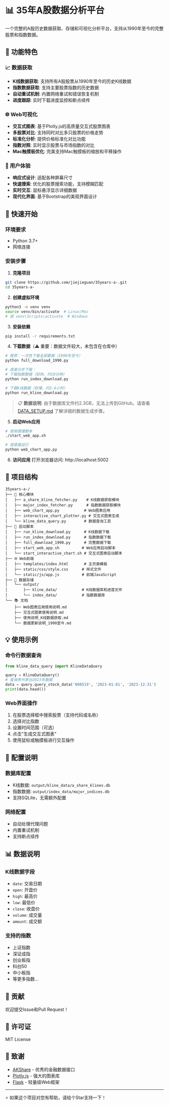 # 📊 35年A股数据分析平台

一个完整的A股历史数据获取、存储和可视化分析平台，支持从1990年至今的完整股票和指数数据。

## 🎯 功能特色

### 📈 数据获取
- **K线数据获取**: 支持所有A股股票从1990年至今的历史K线数据
- **指数数据获取**: 支持主要股票指数的历史数据
- **自动重试机制**: 内置网络重试和错误恢复机制
- **进度跟踪**: 实时下载进度监控和断点续传

### 🌐 Web可视化
- **交互式图表**: 基于Plotly.js的高质量交互式股票图表
- **多股票对比**: 支持同时对比多只股票的价格走势
- **标准化分析**: 提供价格标准化对比功能
- **指数对照**: 实时显示股票与市场指数的对比
- **Mac触摸板优化**: 完美支持Mac触摸板的缩放和平移操作

### 📱 用户体验
- **响应式设计**: 适配各种屏幕尺寸
- **快速搜索**: 优化的股票搜索功能，支持模糊匹配
- **实时交互**: 鼠标悬浮显示详细数据
- **现代化界面**: 基于Bootstrap的美观界面设计

## 🚀 快速开始

### 环境要求
- Python 3.7+
- 网络连接

### 安装步骤

1. **克隆项目**
```bash
git clone https://github.com/jiejieguan/35years-a-.git
cd 35years-a-
```

2. **创建虚拟环境**
```bash
python3 -m venv venv
source venv/bin/activate  # Linux/Mac
# 或 venv\Scripts\activate  # Windows
```

3. **安装依赖**
```bash
pip install -r requirements.txt
```

4. **下载数据**（⚠️ 重要：数据文件较大，未包含在仓库中）
```bash
# 推荐：一次性下载全部数据（1990年至今）
python full_download_1990.py

# 或者分步下载：
# 下载指数数据（较快，约10分钟）
python run_index_download.py

# 下载K线数据（较慢，约2-6小时）
python run_kline_download.py
```

> 📋 **数据说明**: 由于数据库文件约2.3GB，无法上传到GitHub。请查看 [DATA_SETUP.md](DATA_SETUP.md) 了解详细的数据生成步骤。

5. **启动Web应用**
```bash
# 使用便捷脚本
./start_web_app.sh

# 或直接运行
python web_chart_app.py
```

6. **访问应用**
打开浏览器访问: http://localhost:5002

## 📂 项目结构

```
35years-a-/
├── 📄 核心模块
│   ├── a_share_kline_fetcher.py    # K线数据获取模块
│   ├── major_index_fetcher.py      # 指数数据获取模块
│   ├── web_chart_app.py           # Web图表应用
│   ├── interactive_chart_plotter.py # 交互式图表生成
│   └── kline_data_query.py        # 数据查询工具
├── 🚀 启动脚本
│   ├── run_kline_download.py      # K线数据下载
│   ├── run_index_download.py      # 指数数据下载
│   ├── full_download_1990.py      # 完整数据下载
│   ├── start_web_app.sh          # Web应用启动脚本
│   └── start_interactive_chart.sh # 交互式图表启动脚本
├── 🌐 Web前端
│   ├── templates/index.html       # 主页面模板
│   ├── static/css/style.css      # 样式文件
│   └── static/js/app.js          # 前端JavaScript
├── 💾 数据存储
│   └── output/
│       ├── kline_data/           # K线数据库和进度文件
│       └── index_data/           # 指数数据库
└── 📚 文档
    ├── Web图表应用使用说明.md
    ├── 交互式图表使用说明.md
    ├── 使用说明_K线数据获取.md
    └── 数据更新说明_1990至今.md
```

## 💡 使用示例

### 命令行数据查询
```python
from kline_data_query import KlineDataQuery

query = KlineDataQuery()
# 查询贵州茅台2023年数据
data = query.query_stock_data('600519', '2023-01-01', '2023-12-31')
print(data.head())
```

### Web界面操作
1. 在股票选择框中搜索股票（支持代码或名称）
2. 选择对比指数
3. 设置时间范围（可选）
4. 点击"生成交互式图表"
5. 使用鼠标或触摸板进行交互操作

## 🔧 配置说明

### 数据库配置
- K线数据: `output/kline_data/a_share_klines.db`
- 指数数据: `output/index_data/major_indices.db`
- 支持SQLite，无需额外配置

### 网络配置
- 自动处理代理问题
- 内置重试机制
- 支持断点续传

## 📊 数据说明

### K线数据字段
- `date`: 交易日期
- `open`: 开盘价
- `high`: 最高价
- `low`: 最低价
- `close`: 收盘价
- `volume`: 成交量
- `amount`: 成交额

### 支持的指数
- 上证指数
- 深证成指
- 创业板指
- 科创50
- 中小板指
- 等更多指数...

## 🤝 贡献

欢迎提交Issue和Pull Request！

## 📄 许可证

MIT License

## 🙏 致谢

- [AKShare](https://github.com/akfamily/akshare) - 优秀的金融数据接口
- [Plotly.js](https://plotly.com/javascript/) - 强大的图表库
- [Flask](https://flask.palletsprojects.com/) - 轻量级Web框架

---

⭐ 如果这个项目对您有帮助，请给个Star支持一下！
